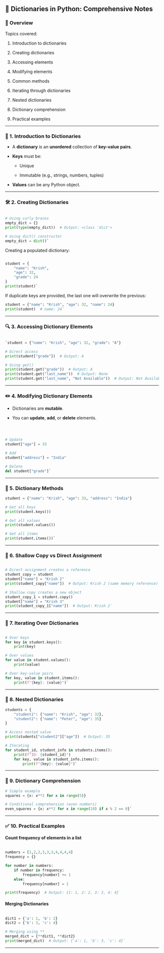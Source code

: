 📘 Dictionaries in Python: Comprehensive Notes
----------------------------------------------

### 🔹 Overview

Topics covered:

1.  Introduction to dictionaries

2.  Creating dictionaries

3.  Accessing elements

4.  Modifying elements

5.  Common methods

6.  Iterating through dictionaries

7.  Nested dictionaries

8.  Dictionary comprehension

9.  Practical examples

* * * * *

### 📌 1. Introduction to Dictionaries

-   A **dictionary** is an **unordered** collection of **key-value pairs**.

-   **Keys** must be:

    -   Unique

    -   Immutable (e.g., strings, numbers, tuples)

-   **Values** can be any Python object.

* * * * *

### 🛠️ 2. Creating Dictionaries

```python

# Using curly braces
empty_dict = {}
print(type(empty_dict))  # Output: <class 'dict'>

# Using dict() constructor
empty_dict = dict()`
```
Creating a populated dictionary:

```python

student = {
    "name": "Krish",
    "age": 32,
    "grade": 24
}
print(student)`
```
If duplicate keys are provided, the last one will overwrite the previous:

```python
student = {"name": "Krish", "age": 32, "name": 24}
print(student)  # name: 24`
```
* * * * *

### 🔍 3. Accessing Dictionary Elements

```python

`student = {"name": "Krish", "age": 32, "grade": "A"}

# Direct access
print(student["grade"])  # Output: A

# Using get()
print(student.get("grade"))  # Output: A
print(student.get("last_name"))  # Output: None
print(student.get("last_name", "Not Available"))  # Output: Not Available`
```
* * * * *

### ✏️ 4. Modifying Dictionary Elements

-   Dictionaries are **mutable**.

-   You can **update**, **add**, or **delete** elements.

```python



# Update
student["age"] = 33

# Add
student["address"] = "India"

# Delete
del student["grade"]`
```
* * * * *

### 🧰 5. Dictionary Methods

```python
student = {"name": "Krish", "age": 33, "address": "India"}

# Get all keys
print(student.keys())

# Get all values
print(student.values())

# Get all items
print(student.items())`
```
* * * * *

### 🧠 6. Shallow Copy vs Direct Assignment

```python

# Direct assignment creates a reference
student_copy = student
student["name"] = "Krish 2"
print(student_copy["name"])  # Output: Krish 2 (same memory reference)

# Shallow copy creates a new object
student_copy_1 = student.copy()
student["name"] = "Krish 3"
print(student_copy_1["name"])  # Output: Krish 2`
```
* * * * *

### 🔁 7. Iterating Over Dictionaries

```python

# Over keys
for key in student.keys():
    print(key)

# Over values
for value in student.values():
    print(value)

# Over key-value pairs
for key, value in student.items():
    print(f"{key}: {value}")`
```
* * * * *

### 🧩 8. Nested Dictionaries

```python
students = {
    "student1": {"name": "Krish", "age": 32},
    "student2": {"name": "Peter", "age": 35}
}

# Access nested value
print(students["student2"]["age"])  # Output: 35

# Iterating
for student_id, student_info in students.items():
    print(f"ID: {student_id}")
    for key, value in student_info.items():
        print(f"{key}: {value}")`
```
* * * * *

### 🧮 9. Dictionary Comprehension

```python
# Simple example
squares = {x: x**2 for x in range(5)}

# Conditional comprehension (even numbers)
even_squares = {x: x**2 for x in range(10) if x % 2 == 0}`
```
* * * * *

### ✅ 10. Practical Examples

#### Count frequency of elements in a list

```python

numbers = [1,2,2,3,3,3,4,4,4,4]
frequency = {}

for number in numbers:
    if number in frequency:
        frequency[number] += 1
    else:
        frequency[number] = 1

print(frequency)  # Output: {1: 1, 2: 2, 3: 3, 4: 4}`
```
#### Merging Dictionaries

```python

dict1 = {'a': 1, 'b': 2}
dict2 = {'b': 3, 'c': 4}

# Merging using **
merged_dict = {**dict1, **dict2}
print(merged_dict)  # Output: {'a': 1, 'b': 3, 'c': 4}`
```
* * * * *

